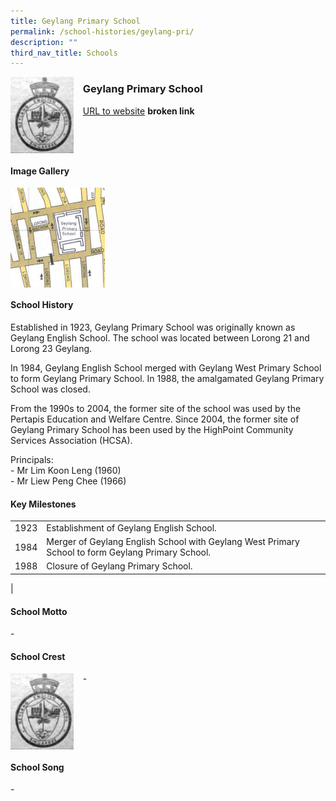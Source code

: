```yaml
---
title: Geylang Primary School
permalink: /school-histories/geylang-pri/
description: ""
third_nav_title: Schools
---
```

<img src="/images/geylangpri1.png" style="width:20%;margin-right:15px;" align = "left">

### **Geylang Primary School**
[URL to website](https://academyofsingaporeteachers.moe.edu.sg/moehc/school-histories/school/-) **broken link**

<br clear="left">

#### **Image Gallery**

<p><a href="https://staging.d1yxymztqoj7qn.amplifyapp.com/images/ahmadibrahimpri2.jpg">  
<img src="/images/geylangpri2.jpg" style="width:30%;margin-right:15px;" align = "left">
</a></p>

<br clear="left">

#### **School History**
Established in 1923, Geylang Primary School was originally known as Geylang English School. The school was located between Lorong 21 and Lorong 23 Geylang.  
  
In 1984, Geylang English School merged with Geylang West Primary School to form Geylang Primary School. In 1988, the amalgamated Geylang Primary School was closed.  
  
From the 1990s to 2004, the former site of the school was used by the Pertapis Education and Welfare Centre. Since 2004, the former site of Geylang Primary School has been used by the HighPoint Community Services Association (HCSA).  
  
Principals:<br>
\- Mr Lim Koon Leng (1960)<br>
\- Mr Liew Peng Chee (1966) 

#### **Key Milestones**

|  |  |
|:---:|---|
| 1923 | Establishment of Geylang English School. |
| 1984 | Merger of Geylang English School with Geylang West Primary School to form Geylang Primary School. |
| 1988 | Closure of Geylang Primary School. |
|

#### **School Motto**
\-

#### **School Crest**
<img src="/images/geylangpri1.png" style="width:20%;margin-right:15px;" align = "left">

\-

<br clear="left">

#### **School Song**
\-